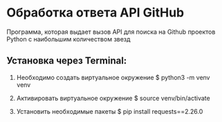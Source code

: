 # Обработка ответа API GitHub

Программа, которая выдает вызов API для поиска на
Github проектов Python с наибольшим количеством звезд


## Установка через Terminal:

1) Необходимо создать виртуальное окружение 
$ python3 -m venv venv

2) Активировать виртуальное окружение
$ source venv/bin/activate

3) Установить необходимые пакеты
$ pip install requests==2.26.0
